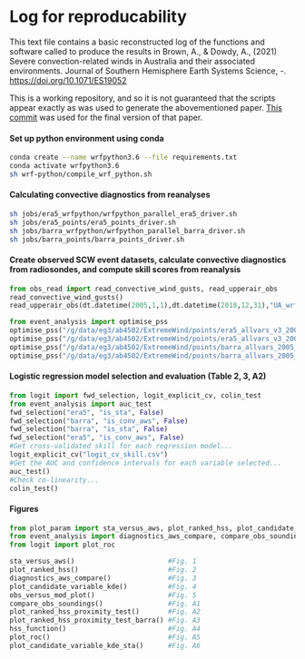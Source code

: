 # Log for reproducability

This text file contains a basic reconstructed log of the functions and software called to produce the 
results in Brown, A., & Dowdy, A., (2021) Severe convection-related winds in Australia and their associated environments. Journal of Southern Hemisphere Earth Systems Science, -. https://doi.org/10.1071/ES19052

 This is a working repository, and so it is not guaranteed that the scripts appear exactly as was used
 to generate the abovementioned paper. [This commit](https://github.com/andrewbrown31/SCW-analysis/tree/9870e80a04e47c437914c62a5770b314f2d3a97c) was used for the final version of that paper.

#### Set up python environment using conda
```bash
conda create --name wrfpython3.6 --file requirements.txt
conda activate wrfpython3.6
sh wrf-python/compile_wrf_python.sh
```

#### Calculating convective diagnostics from reanalyses
```bash
sh jobs/era5_wrfpython/wrfpython_parallel_era5_driver.sh
sh jobs/era5_points/era5_points_driver.sh
sh jobs/barra_wrfpython/wrfpython_parallel_barra_driver.sh
sh jobs/barra_points/barra_points_driver.sh
```

#### Create observed SCW event datasets, calculate convective diagnostics from radiosondes, and compute skill scores from reanalysis
```python
from obs_read import read_convective_wind_gusts, read_upperair_obs
read_convective_wind_gusts()
read_upperair_obs(dt.datetime(2005,1,1),dt.datetime(2018,12,31),"UA_wrfpython", "wrfpython")
```
```python
from event_analysis import optimise_pss
optimise_pss("/g/data/eg3/ab4502/ExtremeWind/points/era5_allvars_v3_2005_2018.pkl",T=1000, compute=True, l_thresh=2, is_pss="hss", model_name="era5",time="floor")
optimise_pss("/g/data/eg3/ab4502/ExtremeWind/points/era5_allvars_v3_2005_2018.pkl",T=1000, compute=True, l_thresh=2, is_pss="hss", model_name="era5",time="ceil")
optimise_pss("/g/data/eg3/ab4502/ExtremeWind/points/barra_allvars_2005_2018_2.pkl",T=1000, compute=True, l_thresh=2, is_pss="hss", model_name="barra_fc",time="ceil")
optimise_pss("/g/data/eg3/ab4502/ExtremeWind/points/barra_allvars_2005_2018_2.pkl",T=1000, compute=True, l_thresh=2, is_pss="hss", model_name="barra_fc",time="floor")
```
#### Logistic regression model selection and evaluation (Table 2, 3, A2)
```python
from logit import fwd_selection, logit_explicit_cv, colin_test
from event_analysis import auc_test
fwd_selection("era5", "is_sta", False)
fwd_selection("barra", "is_conv_aws", False)
fwd_selection("barra", "is_sta", False)
fwd_selection("era5", "is_conv_aws", False)
#Get cross-validated skill for each regression model...
logit_explicit_cv("logit_cv_skill.csv")
#Get the AUC and confidence intervals for each variable selected...
auc_test()
#Check co-linearity...
colin_test()
```
#### Figures
```python
from plot_param import sta_versus_aws, plot_ranked_hss, plot_candidate_variable_kde, plot_candidate_kde_logit_exclude, obs_versus_mod_plot, hss_function, plot_ranked_hss_proximity_test, plot_ranked_hss_proximity_test_barra, plot_candidate_variable_kde_sta
from event_analysis import diagnostics_aws_compare, compare_obs_soundings
from logit import plot_roc

sta_versus_aws()                       #Fig. 1
plot_ranked_hss()                      #Fig. 2
diagnostics_aws_compare()              #Fig. 3
plot_candidate_variable_kde()          #Fig. 4
obs_versus_mod_plot()                  #Fig. 5
compare_obs_soundings()                #Fig. A1
plot_ranked_hss_proximity_test()       #Fig. A2
plot_ranked_hss_proximity_test_barra() #Fig. A3
hss_function()                         #Fig. A4
plot_roc()                             #Fig. A5
plot_candidate_variable_kde_sta()      #Fig. A6
```
